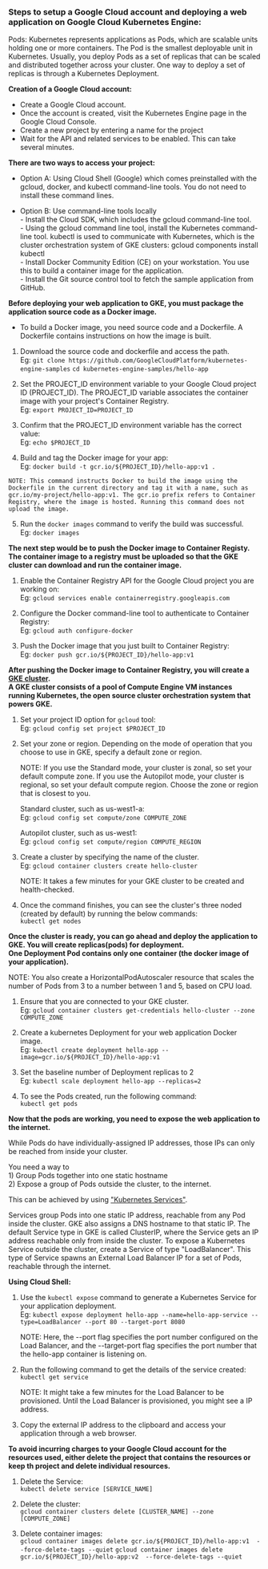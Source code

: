 <h3>Steps to setup a Google Cloud account and deploying a web application on Google Cloud Kubernetes Engine:</h3>

Pods: Kubernetes represents applications as Pods, which are scalable units holding one or more containers. The Pod is the smallest deployable unit in Kubernetes. Usually, you deploy Pods as a set of replicas that can be scaled and distributed together across your cluster. One way to deploy a set of replicas is through a Kubernetes Deployment.

**Creation of a Google Cloud account:**   

- Create a Google Cloud account.
- Once the account is created, visit the Kubernetes Engine page in the Google Cloud Console.
- Create a new project by entering a name for the project 
- Wait for the API and related services to be enabled. This can take several minutes.

**There are two ways to access your project:**   

- Option A: Using Cloud Shell (Google) which comes preinstalled with the gcloud, docker, and kubectl command-line tools. You do not need to install these command lines.  

- Option B: Use command-line tools locally  
            - Install the Cloud SDK, which includes the gcloud command-line tool.  
            - Using the gcloud command line tool, install the Kubernetes command-line tool. kubectl is used to communicate with Kubernetes, which is the cluster orchestration system of GKE clusters: gcloud components install kubectl  
            - Install Docker Community Edition (CE) on your workstation. You use this to build a container image for the application.  
            - Install the Git source control tool to fetch the sample application from GitHub.  


**Before deploying your web application to GKE, you must package the application source code as a Docker image.**
- To build a Docker image, you need source code and a Dockerfile. A Dockerfile contains instructions on how the image is built.

1. Download the source code and dockerfile and access the path.  
   Eg: 
      `git clone https://github.com/GoogleCloudPlatform/kubernetes-engine-samples`
      `cd kubernetes-engine-samples/hello-app`
      
 2. Set the PROJECT_ID environment variable to your Google Cloud project ID (PROJECT_ID). The PROJECT_ID variable associates the container image with your project's Container Registry.       
    Eg:
       `export PROJECT_ID=PROJECT_ID`
 
 3. Confirm that the PROJECT_ID environment variable has the correct value:  
    Eg: 
       `echo $PROJECT_ID`
       
  4. Build and tag the Docker image for your app:  
     Eg: 
        `docker build -t gcr.io/${PROJECT_ID}/hello-app:v1 .`
    
    NOTE: This command instructs Docker to build the image using the Dockerfile in the current directory and tag it with a name, such as gcr.io/my-project/hello-app:v1. The gcr.io prefix refers to Container Registry, where the image is hosted. Running this command does not upload the image.   
    
  5. Run the `docker images` command to verify the build was successful.   
     Eg: 
        `docker images`
   
 **The next step would be to push the Docker image to Container Registy. The container image to a registry must be uploaded so that the GKE cluster 
 can download and run the container image.**
   
 1. Enable the Container Registry API for the Google Cloud project you are working on:    
    Eg: 
       `gcloud services enable containerregistry.googleapis.com`  

 2. Configure the Docker command-line tool to authenticate to Container Registry:  
    Eg:
       `gcloud auth configure-docker`  

3. Push the Docker image that you just built to Container Registry:  
    Eg: 
       `docker push gcr.io/${PROJECT_ID}/hello-app:v1`  
       
**After pushing the Docker image to Container Registry, you will create a [GKE cluster](https://cloud.google.com/kubernetes-engine/docs/concepts/cluster-architecture).  
 A GKE cluster consists of a pool of Compute Engine VM instances running Kubernetes, the open source cluster orchestration system that powers GKE.**
 
1. Set your project ID option for `gcloud` tool:   
   Eg: 
      `gcloud config set project $PROJECT_ID`

2. Set your zone or region. Depending on the mode of operation that you choose to use in GKE, specify a default zone or region. 
   
   NOTE: If you use the Standard mode, your cluster is zonal, so set your default compute zone. If you use the Autopilot mode, your cluster is regional, so set your default              compute region. Choose the zone or region that is closest to you.
  
   Standard cluster, such as us-west1-a:  
   Eg: 
      `gcloud config set compute/zone COMPUTE_ZONE`

   Autopilot cluster, such as us-west1:  
   Eg: 
    `gcloud config set compute/region COMPUTE_REGION`
    
 3. Create a cluster by specifying the name of the cluster.  
    Eg:
       `gcloud container clusters create hello-cluster`
    
    NOTE: It takes a few minutes for your GKE cluster to be created and health-checked.   
 
 4. Once the command finishes, you can see the cluster's three noded (created by default) by running the below commands:    
    `kubectl get nodes`
    
**Once the cluster is ready, you can go ahead and deploy the application to GKE. You will create replicas(pods) for deployment.  
One Deployment Pod contains only one container (the docker image of your application).**  

NOTE: You also create a HorizontalPodAutoscaler resource that scales the number of Pods from 3 to a number between 1 and 5, based on CPU load.

1. Ensure that you are connected to your GKE cluster.   
   Eg: 
      `gcloud container clusters get-credentials hello-cluster --zone COMPUTE_ZONE`
      
2. Create a kubernetes Deployment for your web application Docker image.  
   Eg: 
      `kubectl create deployment hello-app --image=gcr.io/${PROJECT_ID}/hello-app:v1`
      
3. Set the baseline number of Deployment replicas to 2  
   Eg: 
      `kubectl scale deployment hello-app --replicas=2`
 
 4. To see the Pods created, run the following command:  
    `kubectl get pods`
    
 **Now that the pods are working, you need to expose the web application to the internet.**  
 
 While Pods do have individually-assigned IP addresses, those IPs can only be reached from inside your cluster.
 
You need a way to   
    1) Group Pods together into one static hostname   
    2) Expose a group of Pods outside the cluster, to the internet.
    
This can be achieved by using ["Kubernetes Services"](https://kubernetes.io/docs/concepts/services-networking/service/).  

<p>Services group Pods into one static IP address, reachable from any Pod inside the cluster. GKE also assigns a DNS hostname to that static IP.
The default Service type in GKE is called ClusterIP, where the Service gets an IP address reachable only from inside the cluster. To expose a Kubernetes Service outside the cluster, create a Service of type "LoadBalancer". This type of Service spawns an External Load Balancer IP for a set of Pods, reachable through the internet.</p>

**Using Cloud Shell:**  

1. Use the `kubectl expose` command to generate a Kubernetes Service for your application deployment.  
   Eg: 
      `kubectl expose deployment hello-app --name=hello-app-service --type=LoadBalancer --port 80 --target-port 8080`
      
    NOTE: Here, the --port flag specifies the port number configured on the Load Balancer, and the --target-port flag specifies the port number that the hello-app container is listening on.
    
2. Run the following command to get the details of the service created:  
   `kubectl get service`
   
   NOTE:  It might take a few minutes for the Load Balancer to be provisioned. Until the Load Balancer is provisioned, you might see a <pending> IP address.
   
3. Copy the external IP address to the clipboard and access your application through a web browser.   

**To avoid incurring charges to your Google Cloud account for the resources used, either delete the project that contains the resources or keep th project and delete individual resources.**   

1. Delete the Service:   
   `kubectl delete service [SERVICE_NAME]`
   
2. Delete the cluster:  
   `gcloud container clusters delete [CLUSTER_NAME] --zone [COMPUTE_ZONE]`
   
3. Delete container images:   
   `gcloud container images delete gcr.io/${PROJECT_ID}/hello-app:v1  --force-delete-tags --quiet`
   `gcloud container images delete gcr.io/${PROJECT_ID}/hello-app:v2  --force-delete-tags --quiet`
   
 
 
 
 
